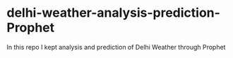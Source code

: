 # delhi-weather-analysis-prediction-Prophet
In this repo I kept analysis and prediction of Delhi Weather through Prophet
